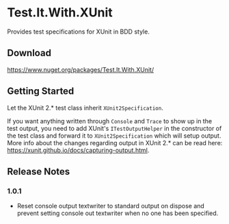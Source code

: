 # Test.It.With.XUnit
Provides test specifications for XUnit in BDD style.

## Download
https://www.nuget.org/packages/Test.It.With.XUnit/

## Getting Started
Let the XUnit 2.\* test class inherit `XUnit2Specification`.

If you want anything written through `Console` and `Trace` to show up in the test output, you need to add XUnit's `ITestOutputHelper` in the constructor of the test class and forward it to `XUnit2Specification` which will setup output. More info about the changes regarding output in XUnit 2.\* can be read here: https://xunit.github.io/docs/capturing-output.html.

## Release Notes
### 1.0.1 
- Reset console output textwriter to standard output on dispose and prevent setting console out textwriter when no one has been specified.
